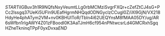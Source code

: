 $START$iIGBuv3h1R9NQfsNxyVeumtLLg0rbMCMziSvgrFXQr+cZefZtCJ4sG+PCc2lssgq37UeKi5UFln9UEafHgrmNHQqdODNGyclzCCugI0Z/iXl9GjN/VX218HdyHe4phATym2VM+nv0KBHUlToR/Tbln4i62UEQYnsM8fMAA05DY/ug/AR6sWfbn1rIgAWY4Z01zFBoodl0K3AaTJmH6cf954nPNtwcsrLd4GMCRxhSgqHZheTkninqTPpF0yxDvxa$END$